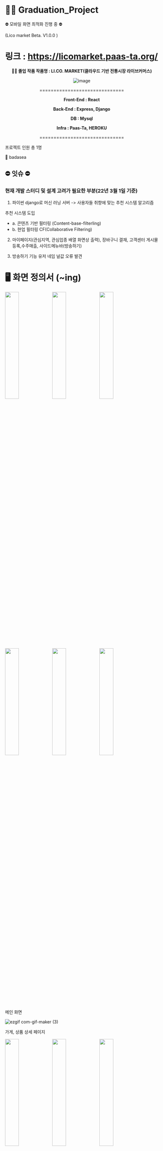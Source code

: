 # 👨‍🎓 Graduation_Project

⛔ 모바일 화면 최적화 진행 중 ⛔

(Lico market Beta. V1.0.0 )

# 링크 : https://licomarket.paas-ta.org/

<div align="center">

**👨‍🎓 졸업 작품 작품명 : LI.CO. MARKET(클라우드 기반 전통시장 라이브커머스)**

</div>

<div align="center">

![image](https://user-images.githubusercontent.com/57929751/149087226-b96d6163-8da9-47a1-9f1b-d241a2afbc80.png)

==============================

**Front-End : React**

**Back-End : Express, Django**

**DB : Mysql**

**Infra : Paas-Ta, HEROKU**

==============================

</div>

프로젝트 인원 총 1명

👨 badasea

</div>

## ⛔ 잇슈 ⛔

### 현재 개발 스터디 및 설계 고려가 필요한 부분(22년 3월 1일 기준)

1. 파이썬 django로 머신 러닝 서버 -> 사용자들 취향에 맞는 추천 시스템 알고리즘

추천 시스템 도입

- a. 콘텐츠 기반 필터링 (Content-base-filterling)
- b. 현업 필터링 CF(Collaborative Filtering)

2. 마이페이지(관심지역, 관심업종 배열 화면상 출력), 장바구니 결재, 고객센터 게시물 등록,수주매출, 사이드메뉴바(방송하기)

3. 방송하기 기능 유저 네임 널값 오류 발견

# 🖥 화면 정의서 (~ing)

<p float="left">
<img src="https://user-images.githubusercontent.com/57929751/151015623-50ecfb69-2870-482f-9f03-655abe4dbbb1.png" width="30%" height="30%" >
<img src="https://user-images.githubusercontent.com/57929751/151016314-5ac30596-5be5-47ad-a5cb-1819b7637818.png" width="30%" height="30%" >
<img src="https://user-images.githubusercontent.com/57929751/152172172-eb4f7782-31ca-4fed-bbbe-6ddc77369138.png" width="30%" height="30%" >

<img src="https://user-images.githubusercontent.com/57929751/151016433-86564773-eb04-42db-9c93-7d2a0f2fb929.png" width="30%" height="30%" >
<img src="https://user-images.githubusercontent.com/57929751/151016613-100fb215-9d1d-4696-9e03-3e5e63cab62d.png" width="30%" height="30%" >
<img src="https://user-images.githubusercontent.com/57929751/151016734-d56cb802-6a51-49fc-a609-46b14c75688c.png" width="30%" height="30%" >

</p>
메인 화면

![ezgif com-gif-maker (3)](https://user-images.githubusercontent.com/57929751/152551442-bf7052fc-9ebb-435d-8b4c-ba739a3c0620.gif)

가게, 상품 상세 페이지

<p float="left">
<img src="https://user-images.githubusercontent.com/57929751/152690359-0691edf4-692f-402b-8d3e-90ce7f77a30f.png" width="30%" height="30%" >
<img src="https://user-images.githubusercontent.com/57929751/152691342-f3ce8b84-30f2-445f-bc3d-52a5be72c2ff.png" width="30%" height="30%" >
<img src="https://user-images.githubusercontent.com/57929751/152692533-9df1cbb2-bb24-4ae6-b00c-a922ef876ea2.png" width="30%" height="30%" >
</p>

가게 관리 수주 매출 페이지

<p float="left">
<img src="https://user-images.githubusercontent.com/57929751/152842842-43cde642-2db2-49c9-b412-5b2d4b27c037.png" width="30%" height="30%" >
<img src="https://user-images.githubusercontent.com/57929751/152842915-09615471-918c-4ab7-8858-4711b656a6fc.png" width="30%" height="30%" >
<img src="https://user-images.githubusercontent.com/57929751/152842948-4ae34455-d4ca-4479-98e0-288efa362710.png" width="30%" height="30%" >
</p>

# ⚙ 시스템 아키텍처 (~ing 2022. 02. 26)

![image](https://user-images.githubusercontent.com/57929751/156031714-8e3c0716-85ff-4770-9ca9-fbf0e578aa78.png)

# 📌 요구 사항 분석

**요구기술**

### 백 엔드

- Express REST API Server
- Mysql DB 연동
- 배포시 환경 Heroku 배포
- socket.io
- 데이터 중복 제거

### 프론트 엔드

- React Hook
- React Home 화면 및 Main 화면 scroll 애니메이션
- 배포시 Spring boot(maven)이랑 묶어서 환경 Paas_Ta 배포
- socket.io
- 웹캠 화면 구성
- 구글, 카카오, 네이버 로그인

### 머신러닝

- Django REST API Server
- 상점 추천 알고리즘

### 클라우드

PaasTa, Heroku docker 앱 배포

**공통**

로그인 기능

회원가입 기능

구글 로그인 기능

카카오 로그인 기능

네이버 로그인 기능

**사용자 관점**

회원 수정 기능

메인 화면 상단 광고 기능

사용자 편의를 위한 사이드바 기능

1. 서울시 시장별 구분

   1-1. 성북구

   1-2. 영등포구

   1-3. 종로구

2. 업종별 구분

   2-1. 음식점

   2-2. 한복

   2-3. 공방

   2-4. 기타

3. 가게(가게 사장님으로 user_type 변경시)

   3-1. 가게 등록

   3-2. 가게 수정

   3-3. 상품 등록

   3-4. 상품 수정

   3-5. 수주 매출

   3-6. 가게 등록시 사용자들과 소통 방송 켜기 기능 추가

4. 장바구니
5. 주문 목록
6. 로그아웃

구매자와 판매자간에 화상 통화를 위한 ZOOM 기능

구매자와 판매자간에 채팅 기능

다수 사용자 수용 기능(소켓)

상품

- 구매 기능

장바구니

- 장바구니 물품 목록 조회 기능
- 장바구니 물품 선택 삭제 기능

구매(영수증)

- 구매 목록 조회 기능

고객센터 게시판 기능(TODOLIST 로)

**판매자 관점**

가게

- 등록 기능
- 수정 기능

상품

- 등록 기능
- 수정 기능
- 삭제 기능

수주 / 매출 조회 기능

**시스템관리자**

시스템 관리자 기능

대시보드 차트 분석(아마 chart.js) 기능

데이터 검색 기능

유저

- 등록 기능
- 수정 기능
- 삭제 기능

가게

- 등록 기능
- 수정 기능
- 삭제 기능

상품

- 등록 기능
- 수정 기능
- 삭제 기능

구매목록

- 등록 기능
- 수정 기능
- 삭제 기능

# ✔ 요구사항 체크리스트

- 개발자 관점
- [ ] 소스 코드 정리 (직관적인지)
- [ ] 클라우드 서버 배포 기능

- 공통
- [x] 로그인 페이지
- [x] 회원가입 페이지
- [x] 구글 로그인 기능
- [x] 카카오 로그인 기능
- [x] 네이버 로그인 기능

- 사용자 관점
- [x] 다수 사용자 영상 통화 기능
- [x] 다수 사용자 채팅 기능
- [x] 메인 화면 구성
- [x] 가게 랜덤 출력
- [x] 상품 랜덤 출력
- [ ] 콘텐츠 기반 필터링 기능 (유저 취향에 따라)
- [ ] 협업 필터링 기능 (모든 유저 추천)
- [x] 메인 화면 광고 배너 프로그래스바 기능
- [x] 사용자 개인 메뉴 사이드바
- [x] 지역별 시장 카테고리
- [x] 업종별 시장 카테고리
- [x] 개인정보 수정을 위한 마이 페이지
- [x] 고객센터 게시판 페이지
- [x] 상품 구매 페이지
- [x] 장바구니 페이지
- [x] 구매 목록 페이지

- 가게 운영자 관점
- [x] 가게 등록 페이지
- [x] 가게 수정 페이지
- [x] 상품 관리 페이지
- [x] 수주 매출 페이지

- 시스템 관리자 관점
- [ ] 대시보드 페이지
- [ ] 지역별 차트 분석
- [ ] 업종별 차트 분석
- [ ] 회원 관리 페이지
- [ ] 가게 관리 페이지
- [ ] 물품 관리 페이지
- [ ] 주문 관리 페이지

# ⚙ 기술 스택

개발언어 : CSS3, HTML5, JAVASCRIPT(ECMAScript6), REACTJS(JSX), Node.js, python3, java8

Front-End : REACT(Spring Maven)

Back-End : Express(Node.js v16.13.1)

ML : Django

Package

Front-End : Npm( React-router-dom,react-device-detect, cross-env, Material-Ui, axios, react-google-login, react-kakao-login, slick, chart.js... )

Back-End : Npm( Express, mysql, socket.io, dotenv, cors, morgan, cloudinary, streamifier... )

ML : pip(django, djangorestframework, mysqlclient, django-cors-headers, pymysql...)

API - google-login, kakao-login, naver-login

IDE - Visual Studio Code, Anaconda Jupyter Notebook

데이터베이스 - Mysql v8.0

API 테스트 - Postman

개발 운영체제 환경 - 윈도우10

배포 환경 - Paas-Ta, HEROKU

디자인 툴 - Pigma

font : Sans TTF

형상 관리 - Github

# ⚙ ERD

![image](https://user-images.githubusercontent.com/57929751/154897451-2e7d5cc7-bcb8-49e4-a9f6-595adba94e7b.png)

# 📑 상세기술 정의서
